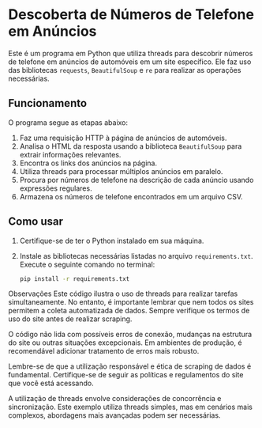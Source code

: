 # Descoberta de Números de Telefone em Anúncios

Este é um programa em Python que utiliza threads para descobrir números de telefone em anúncios de automóveis em um site específico. Ele faz uso das bibliotecas `requests`, `BeautifulSoup` e `re` para realizar as operações necessárias.

## Funcionamento

O programa segue as etapas abaixo:

1. Faz uma requisição HTTP à página de anúncios de automóveis.
2. Analisa o HTML da resposta usando a biblioteca `BeautifulSoup` para extrair informações relevantes.
3. Encontra os links dos anúncios na página.
4. Utiliza threads para processar múltiplos anúncios em paralelo.
5. Procura por números de telefone na descrição de cada anúncio usando expressões regulares.
6. Armazena os números de telefone encontrados em um arquivo CSV.

## Como usar

1. Certifique-se de ter o Python instalado em sua máquina.

2. Instale as bibliotecas necessárias listadas no arquivo `requirements.txt`. Execute o seguinte comando no terminal:

   ```bash
   pip install -r requirements.txt

Observações
Este código ilustra o uso de threads para realizar tarefas simultaneamente. No entanto, é importante lembrar que nem todos os sites permitem a coleta automatizada de dados. Sempre verifique os termos de uso do site antes de realizar scraping.

O código não lida com possíveis erros de conexão, mudanças na estrutura do site ou outras situações excepcionais. Em ambientes de produção, é recomendável adicionar tratamento de erros mais robusto.

Lembre-se de que a utilização responsável e ética de scraping de dados é fundamental. Certifique-se de seguir as políticas e regulamentos do site que você está acessando.

A utilização de threads envolve considerações de concorrência e sincronização. Este exemplo utiliza threads simples, mas em cenários mais complexos, abordagens mais avançadas podem ser necessárias.
